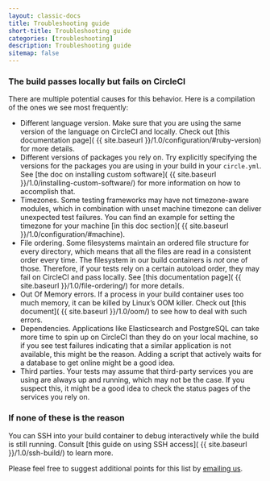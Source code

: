 ```yaml
---
layout: classic-docs
title: Troubleshooting guide
short-title: Troubleshooting guide
categories: [troubleshooting]
description: Troubleshooting guide
sitemap: false
---
```


### The build passes locally but fails on CircleCI

There are multiple potential causes for this behavior. Here is a
compilation of the ones we see most frequently:

- Different language version. Make sure that you are using the same
  version of the language on CircleCI and locally. Check out
  [this documentation
  page]( {{ site.baseurl }}/1.0/configuration/#ruby-version) for more
  details.
- Different versions of packages you rely on. Try explicitly specifying
  the versions for the packages you are using in your build in your
  `circle.yml`. See [the doc on installing custom
  software]( {{ site.baseurl }}/1.0/installing-custom-software/) for more
  information on how to accomplish that.
- Timezones. Some testing frameworks may have not timezone-aware
  modules, which in combination with unset machine timezone can deliver
  unexpected test failures. You can find an example for setting the
  timezone for your machine [in this doc
  section]( {{ site.baseurl }}/1.0/configuration/#machine).
- File ordering. Some filesystems maintain an ordered file structure for
  every directory, which means that all the files are read in a
  consistent order every time. The filesystem in our build containers is
  _not_ one of those. Therefore, if your tests rely on a certain autoload order,
  they may fail on CircleCI and pass locally. See [this documentation
  page]( {{ site.baseurl }}/1.0/file-ordering/) for more details.
- Out Of Memory errors. If a process in your build container uses too
  much memory, it can be killed by Linux’s OOM
  killer. Check out [this document]( {{ site.baseurl }}/1.0/oom/) to
  see how to deal with such errors.
- Dependencies. Applications like Elasticsearch and PostgreSQL
  can take more time to spin up on CircleCI than they do on your local
  machine, so if you see test failures indicating that a similar
  application is not available, this might be the reason. Adding a script
  that actively waits for a database to get online might be a good idea.
- Third parties. Your tests may assume that third-party services you are
  using are always up and running, which may not be the case. If you
  suspect this, it might be a good idea to check the status pages of the
  services you rely on.

### If none of these is the reason
You can SSH into your build container to debug interactively
while the build is still running. Consult [this guide on using SSH
access]( {{ site.baseurl }}/1.0/ssh-build/) to learn more.

Please feel free to suggest additional points for this list by [emailing
us](https://support.circleci.com/hc/en-us).
